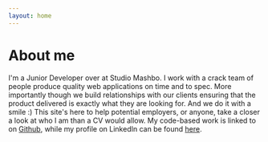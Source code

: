 ```yaml
---
layout: home
---
```

# About me

I'm a Junior Developer over at Studio Mashbo. I work with a crack team of people produce quality web applications on time and to spec.  More importantly though we build relationships with our clients ensuring that the product delivered is exactly what they are looking for.  And we do it with a smile :) This site's here to help potential employers, or anyone, take a closer a look at who I am than a CV would allow.  My code-based work is linked to on <a href="http://www.github.com/chrisRidgers">Github</a>, while my profile on LinkedIn can be found <a href="http://lnkd.in/dFrbWN3">here</a>.
